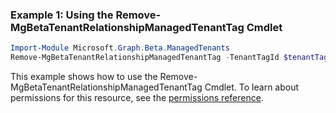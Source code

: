 ### Example 1: Using the Remove-MgBetaTenantRelationshipManagedTenantTag Cmdlet
```powershell
Import-Module Microsoft.Graph.Beta.ManagedTenants
Remove-MgBetaTenantRelationshipManagedTenantTag -TenantTagId $tenantTagId
```
This example shows how to use the Remove-MgBetaTenantRelationshipManagedTenantTag Cmdlet.
To learn about permissions for this resource, see the [permissions reference](/graph/permissions-reference).
